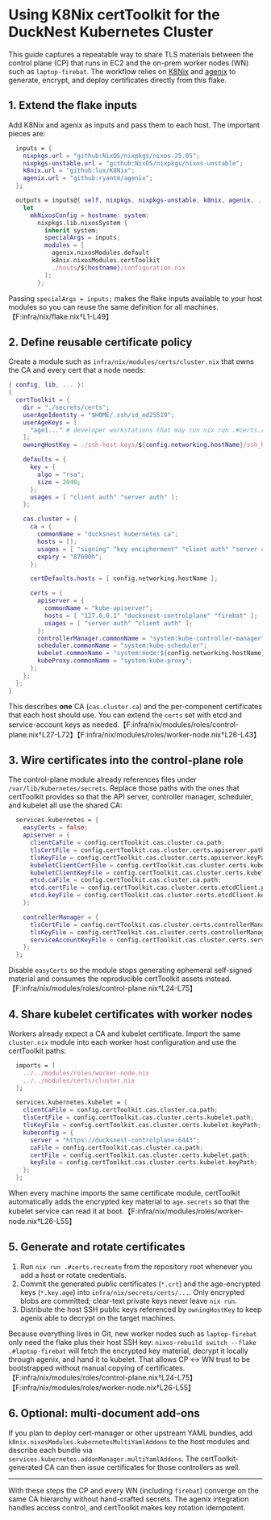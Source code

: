 # Using K8Nix certToolkit for the DuckNest Kubernetes Cluster

This guide captures a repeatable way to share TLS materials between the control plane (CP) that runs in EC2 and the on-prem worker nodes (WN) such as `laptop-firebat`. The workflow relies on [K8Nix](https://github.com/lux/K8Nix) and [agenix](https://github.com/ryantm/agenix) to generate, encrypt, and deploy certificates directly from this flake.

## 1. Extend the flake inputs

Add K8Nix and agenix as inputs and pass them to each host. The important pieces are:

```nix
  inputs = {
    nixpkgs.url = "github:NixOS/nixpkgs/nixos-25.05";
    nixpkgs-unstable.url = "github:NixOS/nixpkgs/nixos-unstable";
    k8nix.url = "github:lux/K8Nix";
    agenix.url = "github:ryantm/agenix";
  };

  outputs = inputs@{ self, nixpkgs, nixpkgs-unstable, k8nix, agenix, ... }:
    let
      mkNixosConfig = hostname: system:
        nixpkgs.lib.nixosSystem {
          inherit system;
          specialArgs = inputs;
          modules = [
            agenix.nixosModules.default
            k8nix.nixosModules.certToolkit
            ./hosts/${hostname}/configuration.nix
          ];
        };
```

Passing `specialArgs = inputs;` makes the flake inputs available to your host modules so you can reuse the same definition for all machines.【F:infra/nix/flake.nix†L1-L49】

## 2. Define reusable certificate policy

Create a module such as `infra/nix/modules/certs/cluster.nix` that owns the CA and every cert that a node needs:

```nix
{ config, lib, ... }:
{
  certToolkit = {
    dir = "./secrets/certs";
    userAgeIdentity = "$HOME/.ssh/id_ed25519";
    userAgeKeys = [
      "age1..." # developer workstations that may run nix run .#certs.recreate
    ];
    owningHostKey = ./ssh-host-keys/${config.networking.hostName}/ssh_host_ed25519_key.pub;

    defaults = {
      key = {
        algo = "rsa";
        size = 2048;
      };
      usages = [ "client auth" "server auth" ];
    };

    cas.cluster = {
      ca = {
        commonName = "ducksnest kubernetes ca";
        hosts = [];
        usages = [ "signing" "key encipherment" "client auth" "server auth" ];
        expiry = "87600h";
      };

      certDefaults.hosts = [ config.networking.hostName ];

      certs = {
        apiserver = {
          commonName = "kube-apiserver";
          hosts = [ "127.0.0.1" "ducksnest-controlplane" "firebat" ];
          usages = [ "server auth" "client auth" ];
        };
        controllerManager.commonName = "system:kube-controller-manager";
        scheduler.commonName = "system:kube-scheduler";
        kubelet.commonName = "system:node:${config.networking.hostName}";
        kubeProxy.commonName = "system:kube-proxy";
      };
    };
  };
}
```

This describes **one** CA (`cas.cluster.ca`) and the per-component certificates that each host should use. You can extend the `certs` set with etcd and service-account keys as needed.【F:infra/nix/modules/roles/control-plane.nix†L27-L72】【F:infra/nix/modules/roles/worker-node.nix†L26-L43】

## 3. Wire certificates into the control-plane role

The control-plane module already references files under `/var/lib/kubernetes/secrets`. Replace those paths with the ones that certToolkit provides so that the API server, controller manager, scheduler, and kubelet all use the shared CA:

```nix
  services.kubernetes = {
    easyCerts = false;
    apiserver = {
      clientCaFile = config.certToolkit.cas.cluster.ca.path;
      tlsCertFile = config.certToolkit.cas.cluster.certs.apiserver.path;
      tlsKeyFile = config.certToolkit.cas.cluster.certs.apiserver.keyPath;
      kubeletClientCertFile = config.certToolkit.cas.cluster.certs.kubelet.path;
      kubeletClientKeyFile = config.certToolkit.cas.cluster.certs.kubelet.keyPath;
      etcd.caFile = config.certToolkit.cas.cluster.ca.path;
      etcd.certFile = config.certToolkit.cas.cluster.certs.etcdClient.path;
      etcd.keyFile = config.certToolkit.cas.cluster.certs.etcdClient.keyPath;
    };

    controllerManager = {
      tlsCertFile = config.certToolkit.cas.cluster.certs.controllerManager.path;
      tlsKeyFile = config.certToolkit.cas.cluster.certs.controllerManager.keyPath;
      serviceAccountKeyFile = config.certToolkit.cas.cluster.certs.serviceAccount.keyPath;
    };
  };
```

Disable `easyCerts` so the module stops generating ephemeral self-signed material and consumes the reproducible certToolkit assets instead.【F:infra/nix/modules/roles/control-plane.nix†L24-L75】

## 4. Share kubelet certificates with worker nodes

Workers already expect a CA and kubelet certificate. Import the same `cluster.nix` module into each worker host configuration and use the certToolkit paths:

```nix
  imports = [
    ../../modules/roles/worker-node.nix
    ../../modules/certs/cluster.nix
  ];

  services.kubernetes.kubelet = {
    clientCaFile = config.certToolkit.cas.cluster.ca.path;
    tlsCertFile = config.certToolkit.cas.cluster.certs.kubelet.path;
    tlsKeyFile = config.certToolkit.cas.cluster.certs.kubelet.keyPath;
    kubeconfig = {
      server = "https://ducksnest-controlplane:6443";
      caFile = config.certToolkit.cas.cluster.ca.path;
      certFile = config.certToolkit.cas.cluster.certs.kubelet.path;
      keyFile = config.certToolkit.cas.cluster.certs.kubelet.keyPath;
    };
  };
```

When every machine imports the same certificate module, certToolkit automatically adds the encrypted key material to `age.secrets` so that the kubelet service can read it at boot.【F:infra/nix/modules/roles/worker-node.nix†L26-L55】

## 5. Generate and rotate certificates

1. Run `nix run .#certs.recreate` from the repository root whenever you add a host or rotate credentials.
2. Commit the generated public certificates (`*.crt`) and the age-encrypted keys (`*.key.age`) into `infra/nix/secrets/certs/...`. Only encrypted blobs are committed; clear-text private keys never leave `nix run`.
3. Distribute the host SSH public keys referenced by `owningHostKey` to keep agenix able to decrypt on the target machines.

Because everything lives in Git, new worker nodes such as `laptop-firebat` only need the flake plus their host SSH key: `nixos-rebuild switch --flake .#laptop-firebat` will fetch the encrypted key material, decrypt it locally through agenix, and hand it to kubelet. That allows CP ↔ WN trust to be bootstrapped without manual copying of certificates.【F:infra/nix/modules/roles/control-plane.nix†L24-L75】【F:infra/nix/modules/roles/worker-node.nix†L26-L55】

## 6. Optional: multi-document add-ons

If you plan to deploy cert-manager or other upstream YAML bundles, add `k8nix.nixosModules.kubernetesMultiYamlAddons` to the host modules and describe each bundle via `services.kubernetes.addonManager.multiYamlAddons`. The certToolkit-generated CA can then issue certificates for those controllers as well.

---

With these steps the CP and every WN (including `firebat`) converge on the same CA hierarchy without hand-crafted secrets. The agenix integration handles access control, and certToolkit makes key rotation idempotent.
